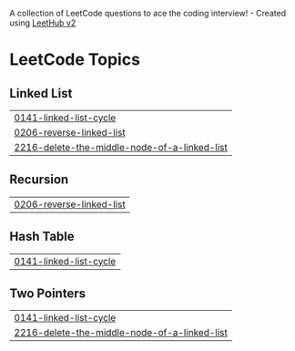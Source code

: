 A collection of LeetCode questions to ace the coding interview! - Created using [LeetHub v2](https://github.com/arunbhardwaj/LeetHub-2.0)
<!---LeetCode Topics Start-->
# LeetCode Topics
## Linked List
|  |
| ------- |
| [0141-linked-list-cycle](https://github.com/Rutikpatil0123/Learn-and-Push/tree/master/0141-linked-list-cycle) |
| [0206-reverse-linked-list](https://github.com/Rutikpatil0123/Learn-and-Push/tree/master/0206-reverse-linked-list) |
| [2216-delete-the-middle-node-of-a-linked-list](https://github.com/Rutikpatil0123/Learn-and-Push/tree/master/2216-delete-the-middle-node-of-a-linked-list) |
## Recursion
|  |
| ------- |
| [0206-reverse-linked-list](https://github.com/Rutikpatil0123/Learn-and-Push/tree/master/0206-reverse-linked-list) |
## Hash Table
|  |
| ------- |
| [0141-linked-list-cycle](https://github.com/Rutikpatil0123/Learn-and-Push/tree/master/0141-linked-list-cycle) |
## Two Pointers
|  |
| ------- |
| [0141-linked-list-cycle](https://github.com/Rutikpatil0123/Learn-and-Push/tree/master/0141-linked-list-cycle) |
| [2216-delete-the-middle-node-of-a-linked-list](https://github.com/Rutikpatil0123/Learn-and-Push/tree/master/2216-delete-the-middle-node-of-a-linked-list) |
<!---LeetCode Topics End-->